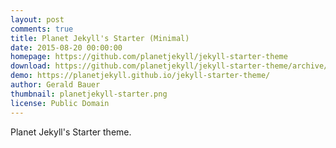 ```yaml
---
layout: post
comments: true
title: Planet Jekyll's Starter (Minimal)
date: 2015-08-20 00:00:00
homepage: https://github.com/planetjekyll/jekyll-starter-theme
download: https://github.com/planetjekyll/jekyll-starter-theme/archive/gh-pages.zip
demo: https://planetjekyll.github.io/jekyll-starter-theme/
author: Gerald Bauer
thumbnail: planetjekyll-starter.png
license: Public Domain
---
```


Planet Jekyll's Starter theme.
